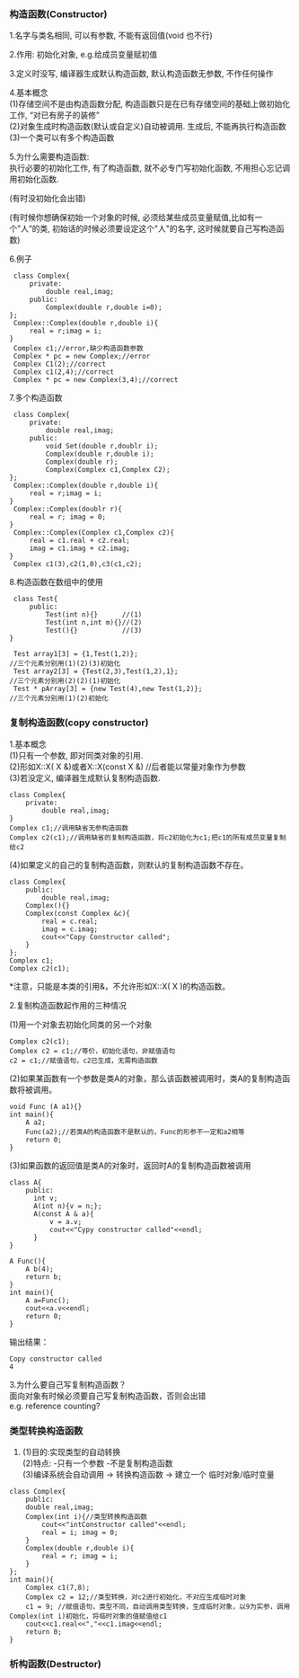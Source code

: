 ### 构造函数\(Constructor\)

1.名字与类名相同, 可以有参数, 不能有返回值\(void 也不行\)

2.作用: 初始化对象, e.g.给成员变量赋初值

3.定义时没写, 编译器生成默认构造函数, 默认构造函数无参数, 不作任何操作

4.基本概念  
\(1\)存储空间不是由构造函数分配, 构造函数只是在已有存储空间的基础上做初始化工作, “对已有房子的装修”  
\(2\)对象生成时构造函数\(默认或自定义\)自动被调用. 生成后, 不能再执行构造函数  
\(3\)一个类可以有多个构造函数

5.为什么需要构造函数:  
执行必要的初始化工作, 有了构造函数, 就不必专门写初始化函数, 不用担心忘记调用初始化函数.

\(有时没初始化会出错\)

\(有时候你想确保初始一个对象的时候, 必须给某些成员变量赋值,比如有一个”人“的类, 初始话的时候必须要设定这个"人"的名字, 这时候就要自己写构造函数\)

6.例子

```
 class Complex{  
     private:  
         double real,imag;  
     public:  
         Complex(double r,double i=0);  
};  
 Complex::Complex(double r,double i){  
     real = r;imag = i;  
}  
 Complex c1;//error,缺少构造函数参数   
 Complex * pc = new Complex;//error   
 Complex C1(2);//correct   
 Complex c1(2,4);//correct   
 Complex * pc = new Complex(3,4);//correct  
```

7.多个构造函数

```
 class Complex{  
     private:  
         double real,imag;  
     public:  
         void Set(double r,doublr i);  
         Complex(double r,double i);  
         Complex(double r);  
         Complex(Complex c1,Complex C2);  
};  
 Complex::Complex(double r,double i){  
     real = r;imag = i;  
}  
 Complex::Complex(doublr r){  
     real = r; imag = 0;  
}
 Complex::Complex(Complex c1,Complex c2){  
     real = c1.real + c2.real;  
     imag = c1.imag + c2.imag;  
}  
 Complex c1(3),c2(1,0),c3(c1,c2);  
```

8.构造函数在数组中的使用

```
 class Test{  
     public:  
         Test(int n){}      //(1)  
         Test(int n,int m){}//(2)  
         Test(){}           //(3)  
} 

 Test array1[3] = {1,Test(1,2)};    
//三个元素分别用(1)(2)(3)初始化   
 Test array2[3] = {Test(2,3),Test(1,2),1};  
//三个元素分别用(2)(2)(1)初始化  
 Test * pArray[3] = {new Test(4),new Test(1,2)};  
//三个元素分别用(1)(2)初始化   
```

### 复制构造函数\(copy constructor\)

1.基本概念  
\(1\)只有一个参数, 即对同类对象的引用.  
\(2\)形如X::X\( X &\)或者X::X\(const X &\) //后者能以常量对象作为参数  
\(3\)若没定义, 编译器生成默认复制构造函数. 

```
class Complex{  
    private:  
        double real,imag;  
}  
Complex c1;//调用缺省无参构造函数    
Complex c2(c1);//调用缺省的复制构造函数，将c2初始化为c1;把c1的所有成员变量复制给c2 
```

\(4\)如果定义的自己的复制构造函数，则默认的复制构造函数不存在。

```
class Complex{  
    public:   
        double real,imag;  
    Complex(){}  
    Complex(const Complex &c){  
        real = c.real;  
        imag = c.imag;  
        cout<<"Copy Constructor called";  
    }  
};  
Complex c1;  
Complex c2(c1);  
```

\*注意，只能是本类的引用&，不允许形如X::X\( X \)的构造函数。

2.复制构造函数起作用的三种情况

\(1\)用一个对象去初始化同类的另一个对象

```
Complex c2(c1);
Complex c2 = c1;//等价，初始化语句，非赋值语句 
c2 = c1;//赋值语句，c2已生成，无需构造函数
```

\(2\)如果某函数有一个参数是类A的对象，那么该函数被调用时，类A的复制构造函数将被调用。

```
void Func (A a1){}  
int main(){  
    A a2;  
    Func(a2);//若类A的构造函数不是默认的，Func的形参不一定和a2相等    
    return 0;  
}  
```

\(3\)如果函数的返回值是类A的对象时，返回时A的复制构造函数被调用

```
class A{  
    public:  
      int v;  
      A(int n){v = n;};  
      A(const A & a){  
          v = a.v;  
          cout<<"Cypy constructor called"<<endl;  
      }  
}  

A Func(){  
    A b(4);  
    return b;  
}  
int main(){  
    A a=Func();  
    cout<<a.v<<endl;  
    return 0;  
}
```

输出结果：

```
Copy constructor called
4
```

3.为什么要自己写复制构造函数？  
面向对象有时候必须要自己写复制构造函数，否则会出错  
e.g. reference counting?

### 类型转换构造函数

1. \(1\)目的:实现类型的自动转换  
   \(2\)特点: -只有一个参数 -不是复制构造函数  
   \(3\)编译系统会自动调用 -&gt; 转换构造函数 -&gt; 建立一个 临时对象/临时变量

```
class Complex{  
    public:  
    double real,imag;  
    Complex(int i){//类型转换构造函数  
        cout<<"intConstructor called"<<endl;  
        real = i; imag = 0;  
    }  
    Complex(double r,double i){  
        real = r; imag = i;      
    }  
};  
int main(){  
    Complex c1(7,8);  
    Complex c2 = 12;//类型转换，对c2进行初始化，不对应生成临时对象  
    c1 = 9; //赋值语句，类型不同，自动调用类型转换，生成临时对象，以9为实参，调用Complex(int i)初始化，将临时对象的值赋值给c1  
    cout<<c1.real<<","<<c1.imag<<endl;  
    return 0;  
}  
```

### 析构函数\(Destructor\)



